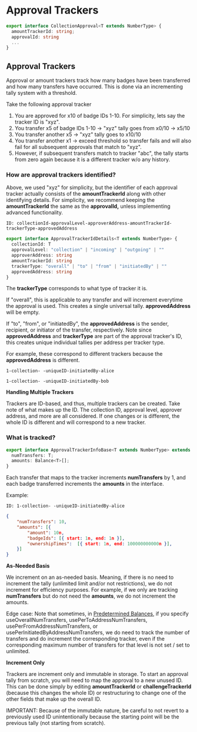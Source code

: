 # Approval Trackers

```typescript
export interface CollectionApproval<T extends NumberType> {
  amountTrackerId: string;
  approvalId: string
  ...
}
```

## Approval Trackers

Approval or amount trackers track how many badges have been transferred and how many transfers have occurred. This is done via an incrementing tally system with a threshold.&#x20;

Take the following approval tracker

1. You are approved for x10 of badge IDs 1-10. For simplicity, lets say the tracker ID is "xyz".
2. You transfer x5 of badge IDs 1-10 -> "xyz" tally goes from x0/10 -> x5/10
3. You transfer another x5 -> "xyz" tally goes to x10/10
4. You transfer another x1 -> exceed threshold so transfer fails and will also fail for all subsequent approvals that match to "xyz".
5. However, if subsequent transfers match to tracker "abc", the tally starts from zero again because it is a different tracker w/o any history.

### **How are approval trackers identified?**

Above, we used "xyz" for simplicity, but the identifier of each approval tracker actually consists of the **amountTrackerId** along with other identifying details. For simplicity, we recommend keeping the **amountTrackerId** the same as the **approvalId,** unless implementing advanced functionality.

```
ID: collectionId-approvalLevel-approverAddress-amountTrackerId-trackerType-approvedAddress
```

```typescript
export interface ApprovalTrackerIdDetails<T extends NumberType> {
  collectionId: T
  approvalLevel: "collection" | "incoming" | "outgoing" | ""
  approverAddress: string
  amountTrackerId: string
  trackerType: "overall" | "to" | "from" | "initiatedBy" | ""
  approvedAddress: string
}
```

The **trackerType** corresponds to what type of tracker it is.

If "overall", this is applicable to any transfer and will increment everytime the approval is used. This creates a single universal tally. **approvedAddress** will be empty.&#x20;

If "to", "from", or "initiatedBy", the **approvedAddress** is the sender, recipient, or initiator of the transfer, respectively. Note since **approvedAddress** and **trackerType** are part of the approval tracker's ID, this creates unique individual tallies per address per tracker type.

For example, these correspond to different trackers because the **approvedAddress** is different.

`1-collection- -uniqueID-initiatedBy-alice`

`1-collection- -uniqueID-initiatedBy-bob`

**Handling Multiple Trackers**

Trackers are ID-based, and thus, multiple trackers can be created. Take note of what makes up the ID. The collection ID, approval level, approver address, and more are all considered. If one changes or is different, the whole ID is different and will correspond to a new tracker.

### **What is tracked?**

```typescript
export interface ApprovalTrackerInfoBase<T extends NumberType> extends ApprovalTrackerIdDetails<T> {
  numTransfers: T;
  amounts: Balance<T>[];
}
```

Each transfer that maps to the tracker increments **numTransfers** by 1, and each badge transferred increments the **amounts** in the interface.

Example:

`ID: 1-collection- -uniqueID-initiatedBy-alice`

```json
{
    "numTransfers": 10,
    "amounts": [{ 
        "amount": 10n, 
        "badgeIds": [{ start: 1n, end: 1n }], 
        "ownershipTimes":  [{ start: 1n, end: 100000000000n }], 
    }]
}
```

**As-Needed Basis**

We increment on an as-needed basis. Meaning, if there is no need to increment the tally (unlimited limit and/or not restrictions), we do not increment for efficiency purposes. For example, if we only are tracking **numTransfers** but do not need the **amounts**, we do not increment the amounts.

Edge case: Note that sometimes, in [Predetermined Balances](approval-trackers.md#predetermined-balances), if you specify useOverallNumTransfers, usePerToAddressNumTransfers, usePerFromAddressNumTransfers, or usePerInitiatedByAddressNumTransfers, we do need to track the number of transfers and do increment the corresponding tracker, even if the corresponding maximum number of transfers for that level is not set / set to unlimited.

**Increment Only**

Trackers are increment only and immutable in storage. To start an approval tally from scratch, you will need to map the approval to a new unused ID. This can be done simply by editing **amountTrackerId** or **challengeTrackerId** (because this changes the whole ID) or restructuring to change one of the other fields that make up the overall ID.

IMPORTANT: Because of the immutable nature, be careful to not revert to a previously used ID unintentionally because the starting point will be the previous tally (not starting from scratch).
